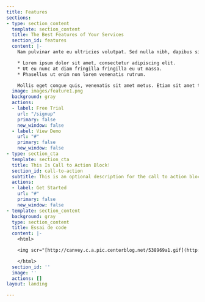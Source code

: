 ```yaml
---
title: Features
sections:
- type: section_content
  template: section_content
  title: The Best Features of Your Services
  section_id: features
  content: |-
    Nam pulvinar ante eu ultricies volutpat. Sed nulla nibh, dapibus sit amet cursus quis, fringilla nec sapien. Vestibulum imperdiet nunc bibendum consectetur lobortis.

    * Lorem ipsum dolor sit amet, consectetur adipiscing elit.
    * Ut eu nunc at diam fringilla fringilla eu ut massa.
    * Phasellus ut enim non lorem venenatis rutrum.

    Mollis eget congue quis, venenatis sit amet metus. Etiam sit amet tortor sed justo tempor condimentum.
  image: images/feature1.png
  background: gray
  actions:
  - label: Free Trial
    url: "/signup"
    primary: false
    new_window: false
  - label: View Demo
    url: "#"
    primary: false
    new_window: false
- type: section_cta
  template: section_cta
  title: This Is Call to Action Block!
  section_id: call-to-action
  subtitle: This is an optional description for the call to action block.
  actions:
  - label: Get Started
    url: "#"
    primary: false
    new_window: false
- template: section_content
  background: gray
  type: section_content
  title: Essai de code
  content: |-
    <html>

    <img scr="[http://canvey.c.a.pic.centerblog.net/538969a1.gif](http://canvey.c.a.pic.centerblog.net/538969a1.gif "http://canvey.c.a.pic.centerblog.net/538969a1.gif")">

    </html>
  section_id: ''
  image: ''
  actions: []
layout: landing

---
```

